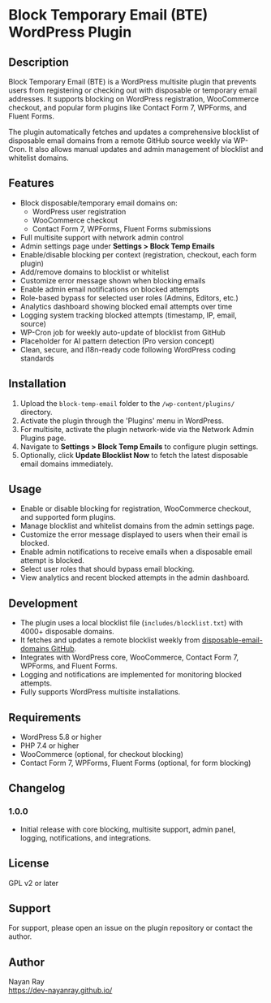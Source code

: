 # Block Temporary Email (BTE) WordPress Plugin

## Description

Block Temporary Email (BTE) is a WordPress multisite plugin that prevents users from registering or checking out with disposable or temporary email addresses. It supports blocking on WordPress registration, WooCommerce checkout, and popular form plugins like Contact Form 7, WPForms, and Fluent Forms.

The plugin automatically fetches and updates a comprehensive blocklist of disposable email domains from a remote GitHub source weekly via WP-Cron. It also allows manual updates and admin management of blocklist and whitelist domains.

## Features

- Block disposable/temporary email domains on:
  - WordPress user registration
  - WooCommerce checkout
  - Contact Form 7, WPForms, Fluent Forms submissions
- Full multisite support with network admin control
- Admin settings page under **Settings > Block Temp Emails**
- Enable/disable blocking per context (registration, checkout, each form plugin)
- Add/remove domains to blocklist or whitelist
- Customize error message shown when blocking emails
- Enable admin email notifications on blocked attempts
- Role-based bypass for selected user roles (Admins, Editors, etc.)
- Analytics dashboard showing blocked email attempts over time
- Logging system tracking blocked attempts (timestamp, IP, email, source)
- WP-Cron job for weekly auto-update of blocklist from GitHub
- Placeholder for AI pattern detection (Pro version concept)
- Clean, secure, and i18n-ready code following WordPress coding standards

## Installation

1. Upload the `block-temp-email` folder to the `/wp-content/plugins/` directory.
2. Activate the plugin through the 'Plugins' menu in WordPress.
3. For multisite, activate the plugin network-wide via the Network Admin Plugins page.
4. Navigate to **Settings > Block Temp Emails** to configure plugin settings.
5. Optionally, click **Update Blocklist Now** to fetch the latest disposable email domains immediately.

## Usage

- Enable or disable blocking for registration, WooCommerce checkout, and supported form plugins.
- Manage blocklist and whitelist domains from the admin settings page.
- Customize the error message displayed to users when their email is blocked.
- Enable admin notifications to receive emails when a disposable email attempt is blocked.
- Select user roles that should bypass email blocking.
- View analytics and recent blocked attempts in the admin dashboard.

## Development

- The plugin uses a local blocklist file (`includes/blocklist.txt`) with 4000+ disposable domains.
- It fetches and updates a remote blocklist weekly from [disposable-email-domains GitHub](https://github.com/disposable-email-domains/disposable-email-domains).
- Integrates with WordPress core, WooCommerce, Contact Form 7, WPForms, and Fluent Forms.
- Logging and notifications are implemented for monitoring blocked attempts.
- Fully supports WordPress multisite installations.

## Requirements

- WordPress 5.8 or higher
- PHP 7.4 or higher
- WooCommerce (optional, for checkout blocking)
- Contact Form 7, WPForms, Fluent Forms (optional, for form blocking)

## Changelog

### 1.0.0
- Initial release with core blocking, multisite support, admin panel, logging, notifications, and integrations.

## License

GPL v2 or later

## Support

For support, please open an issue on the plugin repository or contact the author.

## Author

Nayan Ray  
https://dev-nayanray.github.io/
